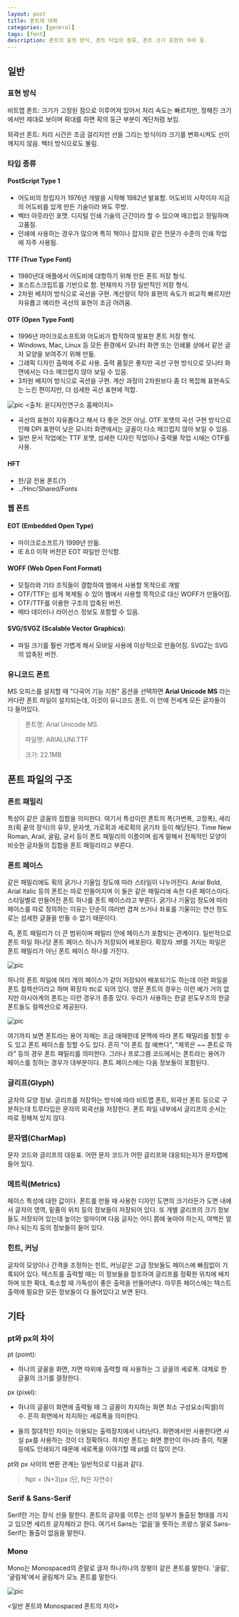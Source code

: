 ```yaml
---
layout: post
title: 폰트에 대해
categories: [general]
tags: [font]
description: 폰트의 표현 방식, 폰트 타입의 종류, 폰트 크기 표현의 차이 등.
---
```


## 일반
### 표현 방식

비트맵 폰트: 크기가 고정된 점으로 이루어져 있어서 처리 속도는 빠르지만, 정해진 크기에서만 제대로 보이며 확대를 하면 획의 둥근 부분이 계단처럼 보임.

외곽선 폰트: 처리 시간은 조금 걸리지만 선을 그리는 방식이라 크기를 변화시켜도 선이 깨지지 않음. 벡터 방식으로도 불림.

### 타입 종류
#### PostScript Type 1
- 어도비의 창립자가 1976년 개발을 시작해 1982년 발표함. 어도비의 시작이자 지금의 어도비를 있게 만든 기술이라 봐도 무방.
- 벡터 아웃라인 포맷. 디지털 인쇄 기술의 근간이라 할 수 있으며 매끄럽고 정밀하며 고품질.
- 인쇄에 사용하는 경우가 많으며 특히 책이나 잡지와 같은 전문가 수준의 인쇄 작업에 자주 사용됨.

#### TTF (True Type Font)
- 1980년대 애플에서 어도비에 대항하기 위해 만든 폰트 저장 형식.
- 포스트스크립트를 기반으로 함. 현재까지 가장 일반적인 저장 형식.
- 2차원 베지어 방식으로 곡선을 구현. 계산량이 작아 표현의 속도가 비교적 빠르지만 자유롭고 예리한 곡선의 표현이 조금 어려움.

#### OTF (Open Type Font)
- 1996년 마이크로소프트와 어도비가 합작하여 발표한 폰트 저장 형식.
- Windows, Mac, Linux 등 모든 환경에서 모니터 화면 또는 인쇄물 상에서 같은 글자 모양을 보여주기 위해 만듦.
- 그래픽 디자인 출력에 주로 사용. 출력 품질은 좋지만 곡선 구현 방식으로 모니터 화면에서는 다소 매끄럽지 않아 보일 수 있음.
- 3차원 베지어 방식으로 곡션을 구현. 계산 과정이 2차원보다 좀 더 복잡해 표현속도는 느린 편이지만, 더 섬세한 곡선 표현에 적합.

![pic](../../../../images/150519/otf_ttf.png "OTF & TTF")
<출처: 윤디자인연구소 홈페이지>

* 곡선의 표현이 자유롭다고 해서 다 좋은 것은 아님. OTF 포맷의 곡선 구현 방식으로 인해 DPI 표현이 낮은 모니터 화면에서는 글꼴이 다소 매끄럽지 않아 보일 수 있음.
* 일반 문서 작업에는 TTF 포맷, 섬세한 디자인 작업이나 출력물 작업 시에는 OTF를 사용.

#### HFT
- 한/글 전용 폰트(?)
- ../Hnc/Shared/Fonts

### 웹 폰트
#### EOT (Embedded Open Type)
- 마이크로소프트가 1999년 만듦.
- IE 8.0 이하 버전은 EOT 파일만 인식함.

#### WOFF (Web Open Font Format)
- 모질라와 기타 조직들이 결합하여 웹에서 사용할 목적으로 개발
- OTF/TTF는 쉽게 복제될 수 있어 웹에서 사용할 목적으로 대신 WOFF가 만들어짐.
- OTF/TTF를 이용한 구조의 압축된 버전.
- 메타 데이터나 라이선스 정보도 포함할 수 있음.

#### SVG/SVGZ (Scalable Vector Graphics):
- 파일 크기를 훨씬 가볍게 해서 모바일 사용에 이상적으로 만들어짐. SVGZ는 SVG의 압축된 버전.

### 유니코드 폰트
MS 오피스를 설치할 때 "다국어 기능 지원" 옵션을 선택하면 __Arial Unicode MS__ 라는 커다란 폰트 파일이 설치되는데, 이것이 유니코드 폰트. 이 안에 전세계 모든 글자들이 다 들어있다.

> 폰트명: Arial Unicode MS
>
> 파일명: ARIALUNI.TTF
>
> 크기: 22.1MB

## 폰트 파일의 구조
### 폰트 패밀리
특성이 같은 글꼴의 집합을 의미한다. 여기서 특성이란 폰트의 폭(가변폭, 고정폭), 세리프(획 끝의 장식)의 유무, 문자셋, 가로획과 세로획의 굵기차 등이 해당된다. Time New Roman, Arail, 굴림, 궁서 등이 폰트 패밀리의 이름이며 쉽게 말해서 전체적인 모양이 비슷한 글자들의 집합을 폰트 패밀리라고 부른다.

### 폰트 페이스
같은 패밀리에도 획의 굵기나 기울임 정도에 따라 스타일이 나누어진다. Arial Bold, Arial Italic 등의 폰트는 따로 만들어지며 이 둘은 같은 패밀리에 속한 다른 페이스이다. 스타일별로 만들어진 폰트 하나를 폰트 페이스라고 부른다. 굵기나 기울임 정도에 따라 페이스를 따로 정의하는 이유는 단순히 여러번 겹쳐 쓰거나 좌표를 기울이는 연산 정도로는 섬세한 글꼴을 만들 수 없기 때문이다.

즉, 폰트 패밀리가 더 큰 범위이며 패밀리 안에 페이스가 포함되는 관계이다. 일반적으로 폰트 파일 하나당 폰트 페이스 하나가 저장되어 배포된다. 확장자 .ttf를 가지는 파일은 폰트 패밀리가 아닌 폰트 페이스 하나를 가진다.

![pic](http://soen.kr/lecture/library/freetype/ft2.files/image007.jpg "Font Family")

하나의 폰트 파일에 여러 개의 페이스가 같이 저장되어 배포되기도 하는데 이런 파일을 폰트 컬렉션이라고 하며 확장자 ttc로 되어 있다. 영문 폰트의 경우는 이런 예가 거의 없지만 아시아계의 폰트는 이런 경우가 종종 있다. 우리가 사용하는 한글 윈도우즈의 한글 폰트들도 컬렉션으로 제공된다.

![pic](http://soen.kr/lecture/library/freetype/ft2.files/image009.jpg "Font Collection")

여기까지 보면 폰트라는 용어 자체는 조금 애매한데 문맥에 따라 폰트 패밀리를 칭할 수도 있고 폰트 페이스를 칭할 수도 있다. 흔히 "이 폰트 참 예쁘다", "제목은 ~~ 폰트로 하라" 등의 경우 폰트 패밀리를 의미한다. 그러나 프로그램 코드에서는 폰트라는 용어가 페이스를 칭하는 경우가 대부분이다. 폰트 페이스에는 다음 정보들이 포함된다.

### 글리프(Glyph)
글자의 모양 정보. 글리프를 저장하는 방식에 따라 비트맵 폰트, 외곽선 폰트 등으로 구분하는데 트루타입은 문자의 외곽선을 저장한다. 폰트 파일 내부에서 글리프의 순서는 따로 정해져 있지 않다.

### 문자맵(CharMap)
문자 코드와 글리프의 대응표. 어떤 문자 코드가 어떤 글리프와 대응되는지가 문자맵에 들어 있다.

### 메트릭(Metrics)
페이스 특성에 대한 값이다. 폰트를 만들 때 사용한 디자인 도면의 크기라든가 도면 내에서 글자의 영역, 밑줄의 위치 등의 정보들이 저장되어 있다. 또 개별 글리프의 크기 정보들도 저장되어 있는데 높이는 얼마이며 다음 글자는 어디 쯤에 놓아야 하는지, 여백은 얼마나 되는지 등의 정보들이 들어 있다.

### 힌트, 커닝
글자의 모양이나 간격을 조정하는 힌트, 커닝같은 고급 정보들도 페이스에 빠짐없이 기록되어 있다. 텍스트를 출력할 때는 이 정보들을 참조하여 글리프를 정확한 위치에 배치하며 또한 확대, 축소할 때 가독성이 좋은 출력을 만들어낸다. 아무튼 페이스에는 텍스트 출력에 필요한 모든 정보들이 다 들어있다고 보면 된다.

## 기타
### pt와 px의 차이

pt (point):

- 하나의 글꼴을 화면, 지면 따위에 출력할 때 사용하는 그 글꼴의 세로폭. 대체로 한 글꼴의 크기를 결정한다.

px (pixel):

- 하나의 글꼴이 화면에 출력될 때 그 글꼴이 차지하는 화면 최소 구성요소(픽셀)의 수. 흔히 화면에서 차지하는 세로폭을 의미한다.

* 둘의 절대적인 차이는 이용되는 출력장치에서 나타난다. 화면에서만 사용한다면 사실 px를 사용하는 것이 더 정확하다. 하지만 폰트는 화면 뿐만이 아니라 종이, 직물 등에도 인쇄되기 때문에 세로폭을 이야기할 때 pt를 더 많이 쓴다. 

pt와 px 사이의 변환 관계는 일반적으로 다음과 같다.

> Npt = (N+3)px (단, N은 자연수)

### Serif & Sans-Serif
Serif란 가는 장식 선을 말한다. 폰트의 글자를 이루는 선의 일부가 돌출된 형태를 가지고 있으면 세리프 글자체라고 한다. 여기서 Sans는 '없음'을 뜻하는 프랑스 말로 Sans-Serif는 돌출이 없음을 말한다.

### Mono
Mono는 Monospaced의 준말로 글자 하나하나의 장평이 같은 폰트를 말한다. '굴림', '굴림체'에서 굴림체가 모노 폰트를 말한다. 

![pic](../../../../images/150519/serif.png "serif")

<일반 폰트와 Monospaced 폰트의 차이>
